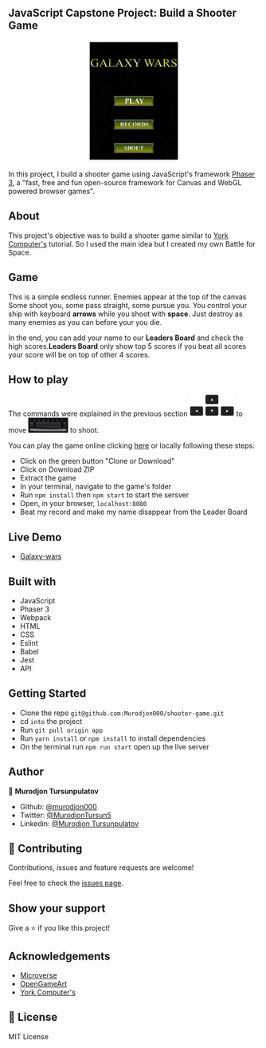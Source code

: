 ## JavaScript Capstone Project: Build a Shooter Game

![Galaxy Wars](./wars.jpg)

In this project, I build a shooter game using JavaScript's framework [Phaser 3](https://phaser.io/), a "fast, free and fun open-source framework for Canvas and WebGL powered browser games".

## About

This project's objective was to build a shooter game similar to [York Computer's](https://learn.yorkcs.com/category/tutorials/gamedev/phaser-3/build-a-space-shooter-with-phaser-3/) tutorial. So I used the main idea but I created my own Battle for Space.

## Game

This is a simple endless runner. Enemies appear at the top of the canvas Some shoot you, some pass straight, some pursue you. You control your ship with keyboard **arrows** while you shoot with **space**. Just destroy as many enemies as you can before your you die.

In the end, you can add your name to our **Leaders Board** and check the high scores.**Leaders Board** only show top 5 scores if you beat all scores your score will be on top of other 4 scores.

## How to play

The commands were explained in the previous section ![](./arrow.jpg) to move ![](./space-key.png) to shoot.

You can play the game online clicking [here](https://galaxy-wars.netlify.app/) or locally following these steps:

- Click on the green button "Clone or Download"
- Click on Download ZIP
- Extract the game
- In your terminal, navigate to the game's folder
- Run `npm install` then `npm start` to start the sersver
- Open, in your browser, `localhost:8080`
- Beat my record and make my name disappear from the Leader Board

## Live Demo

- [Galaxy-wars](https://galaxy-wars.netlify.app/)

## Built with

- JavaScript
- Phaser 3
- Webpack
- HTML
- CSS
- Eslint
- Babel
- Jest
- API

## Getting Started

- Clone the repo `git@github.com:Murodjon000/shooter-game.git`
- cd `into` the project
- Run `git pull origin app`
- Run `yarn install` or `npm install` to install dependencies
- On the terminal run `npm run start` open up the live server

## Author

👤 **Murodjon Tursunpulatov**

- Github: [@murodjon000](https://github.com/murodjon000)
- Twitter: [@MurodjonTursun5](https://twitter.com/MurodjonTursun5)
- Linkedin: [@Murodjon Tursunpulatov](https://www.linkedin.com/in/murodjon-tursunpulatov-5189481b3/)

## 🤝 Contributing

Contributions, issues and feature requests are welcome!

Feel free to check the [issues page](issues/).

## Show your support

Give a ⭐️ if you like this project!

## Acknowledgements

- [Microverse](https://www.microverse.org/)
- [OpenGameArt](https://opengameart.org/)
- [York Computer's](https://learn.yorkcs.com/category/tutorials/gamedev/phaser-3/build-a-space-shooter-with-phaser-3/)

## 📝 License

MIT License
